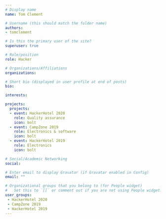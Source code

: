 ```yaml
---
# Display name
name: Tom Clement

# Username (this should match the folder name)
authors:
- tomclement

# Is this the primary user of the site?
superuser: true

# Role/position
role: Hacker

# Organizations/Affiliations
organizations: 

# Short bio (displayed in user profile at end of posts)
bio: 

interests:

projects:
  projects:
  - event: HackerHotel 2020
    role: Quality assurance
    icon: bolt
  - event: CampZone 2019
    role: Electronics & software
    icon: bolt
  - event: HackerHotel 2019
    role: Electronics
    icon: bolt

# Social/Academic Networking
social: 

# Enter email to display Gravatar (if Gravatar enabled in Config)
email: ""

# Organizational groups that you belong to (for People widget)
#   Set this to `[]` or comment out if you are not using People widget.
user_groups:
 - HackerHotel 2020
 - CampZone 2019
 - HackerHotel 2019
---
```


